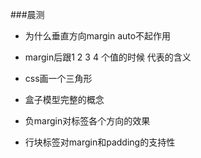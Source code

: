 ###晨测

- 为什么垂直方向margin auto不起作用

- margin后跟1 2 3 4 个值的时候 代表的含义

- css画一个三角形

- 盒子模型完整的概念

- 负margin对标签各个方向的效果

- 行块标签对margin和padding的支持性